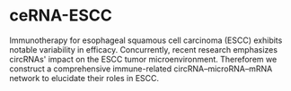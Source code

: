 # ceRNA-ESCC
Immunotherapy for esophageal squamous cell carcinoma (ESCC) exhibits notable variability in efficacy. Concurrently, recent research emphasizes circRNAs' impact on the ESCC tumor microenvironment. Thereforem we construct a comprehensive immune-related circRNA–microRNA–mRNA network to elucidate their roles in ESCC.
